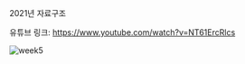 2021년 자료구조

유튜브 링크:
https://www.youtube.com/watch?v=NT61ErcRlcs


![week5](https://user-images.githubusercontent.com/18341803/114418942-f4b52a00-9bed-11eb-868b-6216c0185c5d.JPG)
